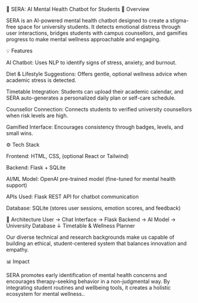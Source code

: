 🌿 SERA: AI Mental Health Chatbot for Students 🧠 Overview

SERA is an AI-powered mental health chatbot designed to create a stigma-free space for university students. It detects emotional distress through user interactions, bridges students with campus counsellors, and gamifies progress to make mental wellness approachable and engaging.

💡 Features

AI Chatbot: Uses NLP to identify signs of stress, anxiety, and burnout.

Diet & Lifestyle Suggestions: Offers gentle, optional wellness advice when academic stress is detected.

Timetable Integration: Students can upload their academic calendar, and SERA auto-generates a personalized daily plan or self-care schedule.

Counsellor Connection: Connects students to verified university counsellors when risk levels are high.

Gamified Interface: Encourages consistency through badges, levels, and small wins.

⚙️ Tech Stack

Frontend: HTML, CSS, (optional React or Tailwind)

Backend: Flask + SQLite

AI/ML Model: OpenAI pre-trained model (fine-tuned for mental health support)

APIs Used: Flask REST API for chatbot communication

Database: SQLite (stores user sessions, emotion scores, and feedback)

🧩 Architecture User → Chat Interface → Flask Backend → AI Model → University Database ↓ Timetable & Wellness Planner

Our diverse technical and research backgrounds make us capable of building an ethical, student-centered system that balances innovation and empathy.

📊 Impact

SERA promotes early identification of mental health concerns and encourages therapy-seeking behavior in a non-judgmental way. By integrating student routines and wellbeing tools, it creates a holistic ecosystem for mental wellness..

